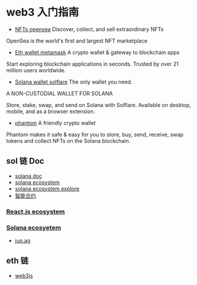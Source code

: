 # web3 入门指南

- [NFTs opensea](https://opensea.io/assets/penguin-art) 
Discover, collect, and sell extraordinary NFTs

OpenSea is the world's first and largest NFT marketplace

- [Eth wallet metamask](https://metamask.io/)
A crypto wallet & gateway to blockchain apps

Start exploring blockchain applications in seconds. Trusted by over 21 million users worldwide.

- [Solana wallet solflare](https://solflare.com/)
The only wallet you need.

A NON-CUSTODIAL WALLET FOR SOLANA

Store, stake, swap, and send on Solana with Solflare. Available on desktop, mobile, and as a browser extension.

- [phantom](https://phantom.app/)
A friendly crypto wallet

Phantom makes it safe & easy for you to store, buy, send, receive, swap tokens and collect NFTs on the Solana blockchain.


## sol 链 Doc

- [solana doc](https://docs.solana.com/terminology)
- [solana ecosystem](https://solana.com/ecosystem)
- [solana ecosystem explore](https://solana.com/ecosystem/explore)
- [智能合约](https://solidity-cn.readthedocs.io/zh/develop/introduction-to-smart-contracts.html#simple-smart-contract)



### [React.js ecosystem](./react-eco.md)
### [Solana ecosyetem](./solana-eco.md)


- [jup.ag](https://jup.ag/)


## eth 链

- [web3js](https://web3js.readthedocs.io/en/v1.3.4/getting-started.html)

